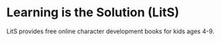 # Learning is the Solution (LitS)
LitS provides free online character development books for kids ages 4-9.
